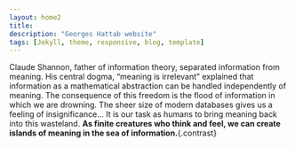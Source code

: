 ```yaml
---
layout: home2
title:
description: "Georges Hattab website"
tags: [Jekyll, theme, responsive, blog, template]
---
```



Claude Shannon, father of information theory, separated information from meaning. His central dogma, “meaning is irrelevant” explained that information as a mathematical abstraction can be handled independently of meaning. The consequence of this freedom is the flood of information in which we are drowning. The sheer size of modern databases gives us a feeling of insignificance… It is our task as humans to bring meaning back into this wasteland. **As finite creatures who think and feel, we can create islands of meaning in the sea of information.**{.contrast}
<br>
